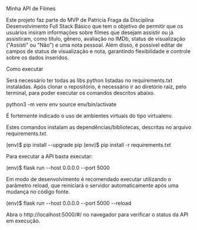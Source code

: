 Minha API de Filmes

Este projeto faz parte do MVP de Patricia Fraga da Disciplina Desenvolvimento Full Stack Básico
que tem o objetivo de permitir que os usuários insiram informações sobre filmes que desejam assistir ou já assistiram, como título, gênero, avaliação no IMDb, status de visualização ("Assisti" ou "Não") e uma nota pessoal. Além disso, é possível editar de campos de status de visualização e nota, garantindo flexibilidade e controle sobre os dados inseridos.


Como executar

Será necessário ter todas as libs python listadas no requirements.txt instaladas. Após clonar o repositório, é necessário ir ao diretório raiz, pelo terminal, para poder executar os comandos descritos abaixo.

python3 -m venv env
source env/bin/activate

  É fortemente indicado o uso de ambientes virtuais do tipo virtualenv.

Estes comandos instalam as dependências/bibliotecas, descritas no arquivo requirements.txt.

(env)$ pip install --upgrade pip
(env)$ pip install -r requirements.txt

Para executar a API basta executar:

(env)$ flask run --host 0.0.0.0 --port 5000


Em modo de desenvolvimento é recomendado executar utilizando o parâmetro reload, que reiniciará o servidor automaticamente após uma mudança no código fonte.

(env)$ flask run --host 0.0.0.0 --port 5000 --reload

Abra o http://localhost:5000/#/ no navegador para verificar o status da API em execução.
